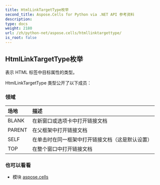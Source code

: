 ```yaml
---
title: HtmlLinkTargetType枚举
second_title: Aspose.Cells for Python via .NET API 参考资料
description:
type: docs
weight: 2180
url: /zh/python-net/aspose.cells/htmllinktargettype/
is_root: false
---
```

## HtmlLinkTargetType枚举
表示 HTML []() 标签中目标属性的类型。



HtmlLinkTargetType 类型公开了以下成员：

### 领域
|场地|描述|
| :- | :- |
| BLANK |在新窗口或选项卡中打开链接文档|
| PARENT |在父框架中打开链接文档|
| SELF |在单击时在同一框架中打开链接文档（这是默认设置）|
| TOP |在整个窗口中打开链接文档|



### 也可以看看
* 模块 [aspose.cells](..)
